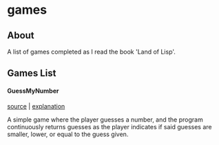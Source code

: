 # games

## About

A list of games completed as I read the book 'Land of Lisp'.

## Games List

#### GuessMyNumber

[source](./GuessMyNumber/GuessMyNumber.lisp) | [explanation](./GuessMyNumber/GuessMyNumber.MD)

A simple game where the player guesses a number, and the program continuously returns guesses as the player indicates if said guesses are smaller, lower, or equal to the guess given.